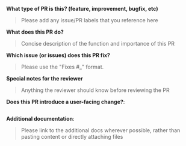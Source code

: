 **What type of PR is this? (feature, improvement, bugfix, etc)**
> Please add any issue/PR labels that you reference here

**What does this PR do?**
> Concise description of the function and importance of this PR

**Which issue (or issues) does this PR fix?**
> Please use the "Fixes #_" format.

**Special notes for the reviewer**
> Anything the reviewer should know before reviewing the PR

**Does this PR introduce a user-facing change?**:

```release-note

```

**Additional documentation**:
> Please link to the additional docs wherever possible, rather than pasting content or directly attaching files

```docs

```
